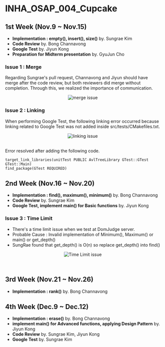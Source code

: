 # INHA_OSAP_004_Cupcake
## 1st Week (Nov.9 ~ Nov.15)
- **Implementation : empty(), insert(), size()** by. Sungrae Kim
- **Code Review** by. Bong Channavong
- **Google Test** by. Jiyun Kong
- **Preparation for Midterm presentation** by. GyuJun Cho

### Issue 1 : Merge
Regarding Sungrae's pull request, Channavong and Jiyun should have merge after the code review, but both reviewers did merge without completion. Through this, we realized the importance of communication.
<p align="center">
  <img src="https://github.com/jiyun-kong/INHA_OSAP_004_Cupcake/assets/62550230/480f31aa-b79b-4f23-8299-d12d29da6aaa" title="merge issue"/>
</p>

### Issue 2 : Linking
When performing Google Test, the following linking error occurred because linking related to Google Test was not added inside src/tests/CMakefiles.txt.
<p align="Center">
  <img src="https://github.com/jiyun-kong/INHA_OSAP_004_Cupcake/assets/62550230/e0e2bf8d-5e61-433b-a1c9-903ecf806452" title="linking issue"/>
</p><br/>
Error resolved after adding the following code.

`target_link_libraries(unitTest PUBLIC AvlTreeLibrary GTest::GTest GTest::Main)`<br/>
`find_package(GTest REQUIRED)`

## 2nd Week (Nov.16 ~ Nov.20)
- **Implementation : find(), maximum(), minimum()** by. Bong Channavong
- **Code Review** by. Sungrae Kim
- **Google Test, implement main() for Basic functions** by. Jiyun Kong

### Issue 3 : Time Limit
- There's a time limit issue when we test at DomJudge server.
- Probable Cause : Invalid implementation of Minimum(), Maximum() or main() or get_depth() 
- SungRae found that get_depth() is O(n) so replace get_depth() into find()
<p align="Center">
  <img src="https://github.com/jiyun-kong/INHA_OSAP_004_Cupcake/assets/62550230/a19f54b3-16b1-4d11-87b3-f980db54fc68" title="Time Limit issue"/>
</p><br/>

  
## 3rd Week (Nov.21 ~ Nov.26)
- **Implementation : rank()** by. Bong Channavong

## 4th Week (Dec.9 ~ Dec.12)
- **Implementation : erase()** by. Bong Channavong
- **implement main() for Advanced functions, applying Design Pattern** by. Jiyun Kong
- **Code Review** by. Sungrae Kim, Jiyun Kong
- **Google Test** by. Sungrae Kim
